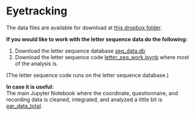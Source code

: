 # Eyetracking

The data files are available for download at [this dropbox folder](https://www.dropbox.com/sh/4au2fky38gojrwj/AABITum8SzHVav1GUNYWgq7pa?dl=0).

**If you would like to work with the letter sequence data do the following:**
1. Download the letter sequence database [seq_data.db](seq_data.db)
2. Download the letter sequence code [letter_seq_work.ipynb](letter_seq_work.ipynb) where most of the analysis is.

(The letter sequence code runs on the letter sequence database.)

**In case it is useful:** <br/>
The main Jupyter Notebook where the coordinate, questionnaire, and recording data is cleaned, integrated, and analyzed a little bit is [par_data_total](https://github.com/jessebmurray/eyetracking/blob/master/par_data_total.ipynb).
